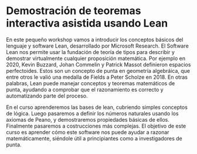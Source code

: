 # Demostración de teoremas interactiva asistida usando Lean

En este pequeño workshop vamos a introducir los conceptos básicos del lenguaje y software Lean, desarrollado por Microsoft Research.
El Software Lean nos permite usar la fundación de teoría de tipos para describir y demostrar virtualmente cualquier proposición matemática.
Por ejemplo en 2020, Kevin Buzzard, Johan Commelin y Patrick Massot definieron espacios perfectoides.
Estos son un concepto de punta en geometría algebráica, que entre otros le valió una medalla de Fields a Peter Scholze en 2018.
En otras palabras, Lean puede manejar conceptos y teoremas matemáticos de punta, ayudando a comprobar que el razonamiento es correcto y automatizando parte del proceso.

En el curso aprenderemos las bases de lean, cubriendo simples conceptos de lógica.
Luego pasaremos a definir los números naturales usando los axiomas de Peano, y demostraremos propiedades básicas de ellos.
Finalmente pasaremos a costrucciones más complejas.
El objetivo de este curso es aprender cómo este software nos puede ayudar a razonar matemáticamente, siéndole útil a principiantes como a investigadores de punta.
